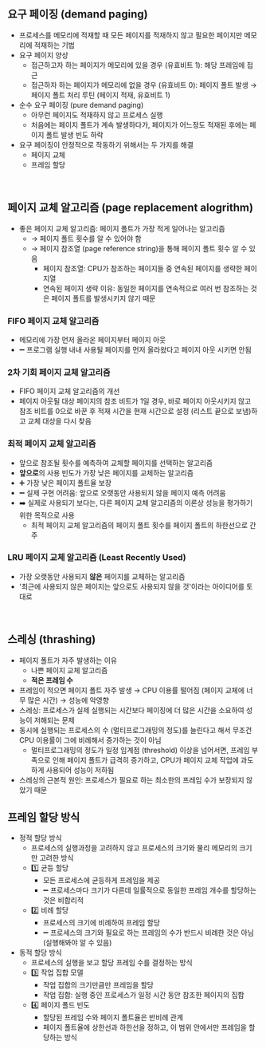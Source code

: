 ## 요구 페이징 (demand paging)
- 프로세스를 메모리에 적재할 때 모든 페이지를 적재하지 않고 필요한 페이지만 메모리에 적재하는 기법
- 요구 페이지 양상
  - 접근하고자 하는 페이지가 메모리에 있을 경우 (유효비트 1): 해당 프레임에 접근
  - 접근하자 하는 페이지가 메모리에 없을 경우 (유효비트 0): 페이지 폴트 발생 → 페이지 폴트 처리 루틴 (페이지 적재, 유효비트 1)
- 순수 요구 페이징 (pure demand paging)
  - 아무런 페이지도 적재하지 않고 프로세스 실행
  - 처음에는 페이지 폴트가 계속 발생하다가, 페이지가 어느정도 적재된 후에는 페이지 폴트 발생 빈도 하락
- 요구 페이징이 안정적으로 작동하기 위해서는 두 가지를 해결
  - 페이지 교체
  - 프레임 할당
<br/>

## 페이지 교체 알고리즘 (page replacement alogrithm)
- 좋은 페이지 교체 알고리즘: 페이지 폴트가 가장 적게 일어나는 알고리즘
  - → 페이지 폴트 횟수를 알 수 있어야 함
  - → 페이지 참조열 (page reference string)을 통해 페이지 폴트 횟수 알 수 있음
    - 페이지 참조열: CPU가 참조하는 페이지들 중 연속된 페이지를 생략한 페이지열
    - 연속된 페이지 생략 이유: 동일한 페이지를 연속적으로 여러 번 참조하는 것은 페이지 폴트를 발생시키지 않기 때문
### FIFO 페이지 교체 알고리즘
- 메모리에 가장 먼저 올라온 페이지부터 페이지 아웃
- ➖ 프로그램 실행 내내 사용될 페이지를 먼저 올라왔다고 페이지 아웃 시키면 안됨
### 2차 기회 페이지 교체 알고리즘
- FIFO 페이지 교체 알고리즘의 개선
- 페이지 아웃될 대상 페이지의 참조 비트가 1일 경우, 바로 페이지 아웃시키지 않고 참조 비트를 0으로 바꾼 후 적재 시간을 현재 시간으로 설정 (리스트 끝으로 보냄)하고 교체 대상을 다시 찾음 
### 최적 페이지 교체 알고리즘
- 앞으로 참조될 횟수를 예측하여 교체할 페이지를 선택하는 알고리즘 
- **앞으로**의 사용 빈도가 가장 낮은 페이지를 교체하는 알고리즘
- ➕ 가장 낮은 페이지 폴트율 보장
- ➖ 실제 구현 어려움: 앞으로 오랫동안 사용되지 않을 페이지 예측 어려움
- ➡️ 실제로 사용되기 보다는, 다른 페이지 교체 알고리즘의 이론상 성능을 평가하기 위한 목적으로 사용
  - 최적 페이지 교체 알고리즘의 페이지 폴트 횟수를 페이지 폴트의 하한선으로 간주
### LRU 페이지 교체 알고리즘 (Least Recently Used)
- 가장 오랫동안 사용되지 **않은** 페이지를 교체하는 알고리즘
- '최근에 사용되지 않은 페이지는 앞으로도 사용되지 않을 것'이라는 아이디어를 토대로
<br/>

## 스레싱 (thrashing)
- 페이지 폴트가 자주 발생하는 이유
  - 나쁜 페이지 교체 알고리즘
  - **적은 프레임 수**
- 프레임이 적으면 페이지 폴트 자주 발생 → CPU 이용률 떨어짐 (페이지 교체에 너무 많은 시간) → 성능에 악영향
- 스레싱: 프로세스가 실제 실행되는 시간보다 페이징에 더 많은 시간을 소요하여 성능이 저해되는 문제
- 동시에 실행되는 프로세스의 수 (멀티프로그래밍의 정도)를 늘린다고 해서 무조건 CPU 이용률이 그에 비례해서 증가하는 것이 아님
  - 멀티프로그래밍의 정도가 일정 임계점 (threshold) 이상을 넘어서면, 프레임 부족으로 인해 페이지 폴트가 급격히 증가하고, CPU가 페이지 교체 작업에 과도하게 사용되어 성능이 저하됨
- 스레싱의 근본적 원인: 프로세스가 필요로 하는 최소한의 프레임 수가 보장되지 않았기 때문
  <br/>

## 프레임 할당 방식
- 정적 할당 방식
  - 프로세스의 실행과정을 고려하지 않고 프로세스의 크기와 물리 메모리의 크기만 고려한 방식
  - 1️⃣ 균등 할당
    - 모든 프로세스에 균등하게 프레임을 제공
    - ➖ 프로세스마다 크기가 다른데 일률적으로 동일한 프레임 개수를 할당하는 것은 비합리적
  - 2️⃣ 비례 할당
    - 프로세스의 크기에 비례하여 프레임 할당
    - ➖ 프로세스의 크기와 필요로 하는 프레임의 수가 반드시 비례한 것은 아님 (실행해봐야 알 수 있음)
- 동적 할당 방식
  - 프로세스의 실행을 보고 할당 프레임 수를 결정하는 방식
  - 3️⃣ 작업 집합 모델
    - 작업 집합의 크기만큼만 프레임을 할당
    - 작업 집합: 실행 중인 프로세스가 일정 시간 동안 참조한 페이지의 집합
  - 4️⃣ 페이지 폴드 빈도
    - 할당된 프레임 수와 페이지 폴트율은 반비례 관계
    - 페이지 폴트율에 상한선과 하한선을 정하고, 이 범위 안에서만 프레임을 할당하는 방식 
